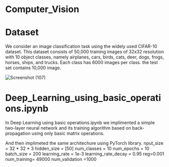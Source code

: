# Computer_Vision

# Dataset 

We consider an image classification task using the widely used CIFAR-10 dataset. This dataset consists of 50,000 training images of 32x32 resolution with 10 object classes, namely airplanes, cars, birds, cats, deer, dogs, frogs, horses, ships, and trucks. Each class has 6000 images per class. the test set contains 10,000 image.

![Screenshot (107)](https://user-images.githubusercontent.com/80224279/166724323-c023a961-bde7-4a06-a098-3b168df4421e.png)

# Deep_Learning_using_basic_operations.ipynb
In Deep Learning using basic operations.ipynb we implimented a simple two-layer neural network and its training algorithm based on back-propagation using only basic matrix operations. 

And then implimeted the same architechure using PyTorch library. 
nput_size = 32 * 32 * 3
hidden_size = [50]
num_classes = 10
num_epochs = 10
batch_size = 200
learning_rate = 1e-3
learning_rate_decay = 0.95
reg=0.001
num_training= 49000
num_validation =1000
